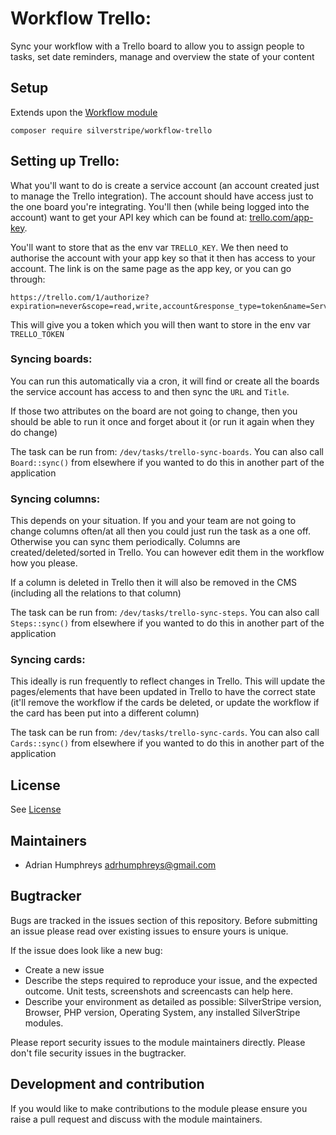 # Workflow Trello:
Sync your workflow with a Trello board to allow you to assign people to tasks, set date reminders, manage and overview the state of your content

## Setup
Extends upon the [Workflow module](https://github.com/adrhumphreys/silverstripe-workflow)

```
composer require silverstripe/workflow-trello
```

## Setting up Trello:
What you'll want to do is create a service account (an account created just to manage the Trello integration). The account should have access just to the one board you're integrating. You'll then (while being logged into the account) want to get your API key which can be found at: [trello.com/app-key](https://trello.com/app-key/).

You'll want to store that as the env var `TRELLO_KEY`. We then need to authorise the account with your app key so that it then has access to your account. The link is on the same page as the app key, or you can go through:
```
https://trello.com/1/authorize?expiration=never&scope=read,write,account&response_type=token&name=Server%20Token&key=YOUR_APP_KEY
```

This will give you a token which you will then want to store in the env var `TRELLO_TOKEN`

### Syncing boards:
You can run this automatically via a cron, it will find or create all the boards the service account has access to and then sync the `URL` and `Title`.

If those two attributes on the board are not going to change, then you should be able to run it once and forget about it (or run it again when they do change)

The task can be run from: `/dev/tasks/trello-sync-boards`. You can also call `Board::sync()` from elsewhere if you wanted to do this in another part of the application

### Syncing columns:
This depends on your situation. If you and your team are not going to change columns often/at all then you could just run the task as a one off. Otherwise you can sync them periodically. Columns are created/deleted/sorted in Trello. You can however edit them in the workflow how you please.

If a column is deleted in Trello then it will also be removed in the CMS (including all the relations to that column)

The task can be run from: `/dev/tasks/trello-sync-steps`. You can also call `Steps::sync()` from elsewhere if you wanted to do this in another part of the application

### Syncing cards:
This ideally is run frequently to reflect changes in Trello. This will update the pages/elements that have been updated in Trello to have the correct state (it'll remove the workflow if the cards be deleted, or update the workflow if the card has been put into a different column)

The task can be run from: `/dev/tasks/trello-sync-cards`. You can also call `Cards::sync()` from elsewhere if you wanted to do this in another part of the application

## License
See [License](license.md)

## Maintainers
 * Adrian Humphreys <adrhumphreys@gmail.com>

## Bugtracker
Bugs are tracked in the issues section of this repository. Before submitting an issue please read over existing issues to ensure yours is unique.

If the issue does look like a new bug:

 - Create a new issue
 - Describe the steps required to reproduce your issue, and the expected outcome. Unit tests, screenshots
 and screencasts can help here.
 - Describe your environment as detailed as possible: SilverStripe version, Browser, PHP version,
 Operating System, any installed SilverStripe modules.

Please report security issues to the module maintainers directly. Please don't file security issues in the bugtracker.

## Development and contribution
If you would like to make contributions to the module please ensure you raise a pull request and discuss with the module maintainers.
